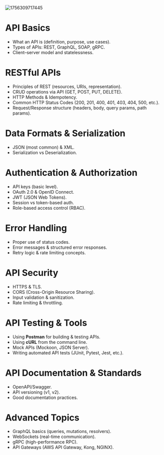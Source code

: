 ![1756309717445](image/APIsFundamentals/1756309717445.png)


# API Basics

* What an API is (definition, purpose, use cases).
* Types of APIs: REST, GraphQL, SOAP, gRPC.
* Client–server model and statelessness.

# RESTful APIs

* Principles of REST (resources, URIs, representation).
* CRUD operations via API (GET, POST, PUT, DELETE).
* HTTP Methods & Idempotency.
* Common HTTP Status Codes (200, 201, 400, 401, 403, 404, 500, etc.).
* Request/Response structure (headers, body, query params, path params).

# Data Formats & Serialization

* JSON (most common) & XML.
* Serialization vs Deserialization.

# Authentication & Authorization

* API keys (basic level).
* OAuth 2.0 & OpenID Connect.
* JWT (JSON Web Tokens).
* Session vs token-based auth.
* Role-based access control (RBAC).

# Error Handling

* Proper use of status codes.
* Error messages & structured error responses.
* Retry logic & rate limiting concepts.

# API Security

* HTTPS & TLS.
* CORS (Cross-Origin Resource Sharing).
* Input validation & sanitization.
* Rate limiting & throttling.

# API Testing & Tools

* Using **Postman** for building & testing APIs.
* Using **cURL** from the command line.
* Mock APIs (Mockoon, JSON Server).
* Writing automated API tests (JUnit, Pytest, Jest, etc.).

# API Documentation & Standards

* OpenAPI/Swagger.
* API versioning (v1, v2).
* Good documentation practices.

# Advanced Topics

* GraphQL basics (queries, mutations, resolvers).
* WebSockets (real-time communication).
* gRPC (high-performance RPC).
* API Gateways (AWS API Gateway, Kong, NGINX).

